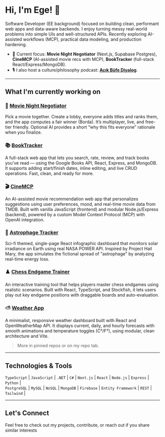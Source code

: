 # Hi, I'm Ege! 👋

Software Developer (EE background) focused on building clean, performant web apps and data-aware backends. I enjoy turning messy real-world problems into simple UIs and well-structured APIs. Recently exploring AI-assisted workflows (MCP), practical data modeling, and production hardening.

- 🔭 Current focus: **Movie Night Negotiator** (Next.js, Supabase Postgres), **CineMCP** (AI-assisted movie recs with MCP), **BookTracker** (full-stack React/Express/MongoDB).
- 🎙️ I also host a culture/philosophy podcast: [**Açık Büfe Diyalog**](https://open.spotify.com/show/5IkatgeB5ZBbbAADZC9Tty?si=8fc45b383d6c40f5).

---

## What I'm currently working on

### 🍿 [Movie Night Negotiator](https://github.com/ErdagEge/movie-night-negotiator)
Pick a movie together. Create a lobby, everyone adds titles and ranks them, and the app computes a fair winner (Borda). It’s multiplayer, live, and free-tier friendly. Optional AI provides a short “why this fits everyone” rationale when you finalize.

### 📚 [BookTracker](https://github.com/ErdagEge/book-tracker-app)
A full-stack web app that lets you search, rate, review, and track books you've read — using the Google Books API, React, Express, and MongoDB. It supports adding start/finish dates, inline editing, and live CRUD operations. Fast, clean, and ready for more.

### 🎬 [CineMCP](https://cinemcp-backend.onrender.com)
An AI-assisted movie recommendation web app that personalizes suggestions using user preferences, mood, and real-time movie data from TMDB. Built with vanilla JavaScript (frontend) and modular Node.js/Express (backend), powered by a custom Model Context Protocol (MCP) with OpenAI integration.

### 🌌 [Astrophage Tracker](https://github.com/ErdagEge/astrophage-tracker)

Sci-fi themed, single-page React infographic dashboard that monitors solar irradiance on Earth using real NASA POWER API. Inspired by Project Hail Mary, the app simulates the fictional spread of "astrophage" by analyzing real-time energy loss.

### ♟️ [Chess Endgame Trainer](https://github.com/ErdagEge/chess-endgame-trainer)
An interactive training tool that helps players master chess endgames using realistic scenarios. Built with React, TypeScript, and Stockfish, it lets users play out key endgame positions with draggable boards and auto-evaluation.

### ⛅ [Weather App](https://github.com/ErdagEge/weather-app)
A minimalist, responsive weather dashboard built with React and OpenWeatherMap API. It displays current, daily, and hourly forecasts with smooth animations and temperature toggles (C°/F°), using modular, clean architecture and Vite.


> More in pinned repos or on my repo tab.

---

## Technologies & Tools

`TypeScript` | `JavaScript` | `.NET` | `C#` | `Next.js` | `React` | `Node.js` | `Express` | `Python` | <br>
`PostgreSQL` | `MySQL` | `NoSQL` | `MongoDB` | `Firebase` | `Entity Framework` | `REST` | `Tailwind` |

---

## Let's Connect

Feel free to check out my projects, contribute, or reach out if you share similar interests
